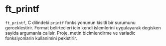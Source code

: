 # ft_printf

`ft_printf`, C dilindeki `printf` fonksiyonunun kisitli bir surumunu gerceklestirir. Format belirtecleri icin kendi islemlerini uygulayarak degisken sayida argumanla calisir. Proje, metin bicimlendirme ve variadic fonksiyonlarin kullanimini pekistirir.
